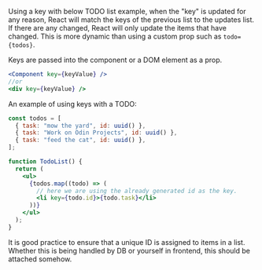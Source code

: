 
Using a key with below TODO list example, when the "key" is updated for any reason, React will match the keys of the previous list to the updates list.
If there are any changed, React will only update the items that have changed. This is more dynamic than using a custom prop such as `todo={todos}`.

Keys are passed into the component or a DOM element as a prop.
```jsx
<Component key={keyValue} />
//or
<div key={keyValue} />
```

An example of using keys with a TODO:
```jsx
const todos = [
  { task: "mow the yard", id: uuid() },
  { task: "Work on Odin Projects", id: uuid() },
  { task: "feed the cat", id: uuid() },
];

function TodoList() {
  return (
    <ul>
      {todos.map((todo) => (
        // here we are using the already generated id as the key.
        <li key={todo.id}>{todo.task}</li>
      ))}
    </ul>
  );
}
```

It is good practice to ensure that a unique ID is assigned to items in a list. Whether this is being handled by DB or yourself in frontend, this should be attached somehow.
